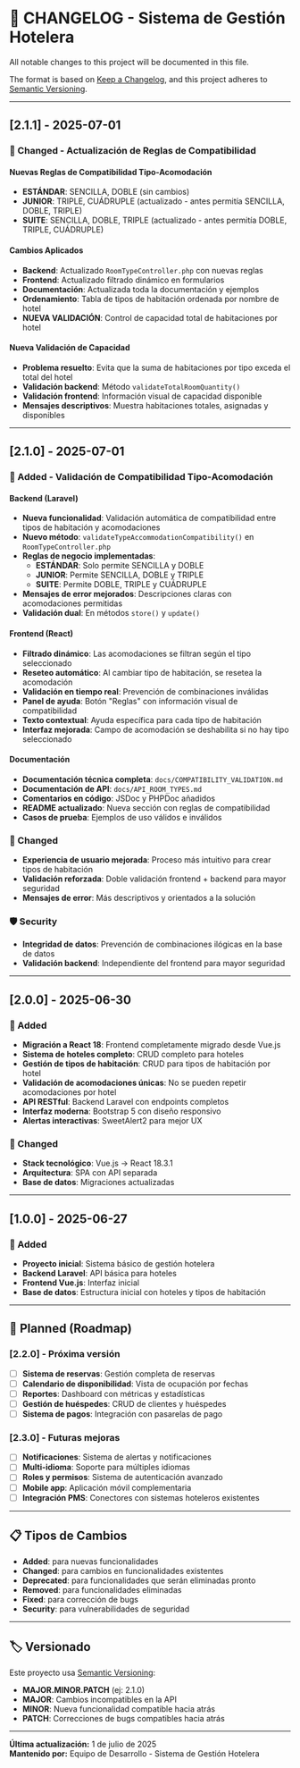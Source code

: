 # 📝 CHANGELOG - Sistema de Gestión Hotelera

All notable changes to this project will be documented in this file.

The format is based on [Keep a Changelog](https://keepachangelog.com/en/1.0.0/),
and this project adheres to [Semantic Versioning](https://semver.org/spec/v2.0.0.html).

---

## [2.1.1] - 2025-07-01

### 🔧 Changed - Actualización de Reglas de Compatibilidad

#### **Nuevas Reglas de Compatibilidad Tipo-Acomodación**
- **ESTÁNDAR**: SENCILLA, DOBLE (sin cambios)
- **JUNIOR**: TRIPLE, CUÁDRUPLE (actualizado - antes permitía SENCILLA, DOBLE, TRIPLE)
- **SUITE**: SENCILLA, DOBLE, TRIPLE (actualizado - antes permitía DOBLE, TRIPLE, CUÁDRUPLE)

#### **Cambios Aplicados**
- **Backend**: Actualizado `RoomTypeController.php` con nuevas reglas
- **Frontend**: Actualizado filtrado dinámico en formularios
- **Documentación**: Actualizada toda la documentación y ejemplos
- **Ordenamiento**: Tabla de tipos de habitación ordenada por nombre de hotel
- **NUEVA VALIDACIÓN**: Control de capacidad total de habitaciones por hotel

#### **Nueva Validación de Capacidad**
- **Problema resuelto**: Evita que la suma de habitaciones por tipo exceda el total del hotel
- **Validación backend**: Método `validateTotalRoomQuantity()` 
- **Validación frontend**: Información visual de capacidad disponible
- **Mensajes descriptivos**: Muestra habitaciones totales, asignadas y disponibles

---

## [2.1.0] - 2025-07-01

### 🎉 Added - Validación de Compatibilidad Tipo-Acomodación

#### **Backend (Laravel)**
- **Nueva funcionalidad**: Validación automática de compatibilidad entre tipos de habitación y acomodaciones
- **Nuevo método**: `validateTypeAccommodationCompatibility()` en `RoomTypeController.php`
- **Reglas de negocio implementadas**:
  - **ESTÁNDAR**: Solo permite SENCILLA y DOBLE
  - **JUNIOR**: Permite SENCILLA, DOBLE y TRIPLE  
  - **SUITE**: Permite DOBLE, TRIPLE y CUÁDRUPLE
- **Mensajes de error mejorados**: Descripciones claras con acomodaciones permitidas
- **Validación dual**: En métodos `store()` y `update()`

#### **Frontend (React)**
- **Filtrado dinámico**: Las acomodaciones se filtran según el tipo seleccionado
- **Reseteo automático**: Al cambiar tipo de habitación, se resetea la acomodación
- **Validación en tiempo real**: Prevención de combinaciones inválidas
- **Panel de ayuda**: Botón "Reglas" con información visual de compatibilidad
- **Texto contextual**: Ayuda específica para cada tipo de habitación
- **Interfaz mejorada**: Campo de acomodación se deshabilita si no hay tipo seleccionado

#### **Documentación**
- **Documentación técnica completa**: `docs/COMPATIBILITY_VALIDATION.md`
- **Documentación de API**: `docs/API_ROOM_TYPES.md`
- **Comentarios en código**: JSDoc y PHPDoc añadidos
- **README actualizado**: Nueva sección con reglas de compatibilidad
- **Casos de prueba**: Ejemplos de uso válidos e inválidos

### 🔧 Changed
- **Experiencia de usuario mejorada**: Proceso más intuitivo para crear tipos de habitación
- **Validación reforzada**: Doble validación frontend + backend para mayor seguridad
- **Mensajes de error**: Más descriptivos y orientados a la solución

### 🛡️ Security
- **Integridad de datos**: Prevención de combinaciones ilógicas en la base de datos
- **Validación backend**: Independiente del frontend para mayor seguridad

---

## [2.0.0] - 2025-06-30

### 🎉 Added
- **Migración a React 18**: Frontend completamente migrado desde Vue.js
- **Sistema de hoteles completo**: CRUD completo para hoteles
- **Gestión de tipos de habitación**: CRUD para tipos de habitación por hotel
- **Validación de acomodaciones únicas**: No se pueden repetir acomodaciones por hotel
- **API RESTful**: Backend Laravel con endpoints completos
- **Interfaz moderna**: Bootstrap 5 con diseño responsivo
- **Alertas interactivas**: SweetAlert2 para mejor UX

### 🔧 Changed
- **Stack tecnológico**: Vue.js → React 18.3.1
- **Arquitectura**: SPA con API separada
- **Base de datos**: Migraciones actualizadas

---

## [1.0.0] - 2025-06-27

### 🎉 Added
- **Proyecto inicial**: Sistema básico de gestión hotelera
- **Backend Laravel**: API básica para hoteles
- **Frontend Vue.js**: Interfaz inicial
- **Base de datos**: Estructura inicial con hoteles y tipos de habitación

---

## 🔮 Planned (Roadmap)

### [2.2.0] - Próxima versión
- [ ] **Sistema de reservas**: Gestión completa de reservas
- [ ] **Calendario de disponibilidad**: Vista de ocupación por fechas
- [ ] **Reportes**: Dashboard con métricas y estadísticas
- [ ] **Gestión de huéspedes**: CRUD de clientes y huéspedes
- [ ] **Sistema de pagos**: Integración con pasarelas de pago

### [2.3.0] - Futuras mejoras
- [ ] **Notificaciones**: Sistema de alertas y notificaciones
- [ ] **Multi-idioma**: Soporte para múltiples idiomas
- [ ] **Roles y permisos**: Sistema de autenticación avanzado
- [ ] **Mobile app**: Aplicación móvil complementaria
- [ ] **Integración PMS**: Conectores con sistemas hoteleros existentes

---

## 📋 Tipos de Cambios

- **Added**: para nuevas funcionalidades
- **Changed**: para cambios en funcionalidades existentes
- **Deprecated**: para funcionalidades que serán eliminadas pronto
- **Removed**: para funcionalidades eliminadas
- **Fixed**: para corrección de bugs
- **Security**: para vulnerabilidades de seguridad

---

## 🏷️ Versionado

Este proyecto usa [Semantic Versioning](https://semver.org/):

- **MAJOR.MINOR.PATCH** (ej: 2.1.0)
- **MAJOR**: Cambios incompatibles en la API
- **MINOR**: Nueva funcionalidad compatible hacia atrás
- **PATCH**: Correcciones de bugs compatibles hacia atrás

---

**Última actualización:** 1 de julio de 2025  
**Mantenido por:** Equipo de Desarrollo - Sistema de Gestión Hotelera
